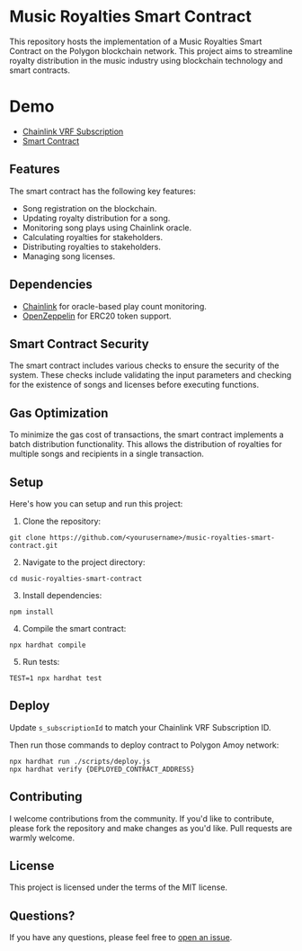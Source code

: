 # Music Royalties Smart Contract

This repository hosts the implementation of a Music Royalties Smart Contract on the Polygon blockchain network. This
project aims to streamline royalty distribution in the music industry using blockchain technology and smart contracts.

# Demo
- [Chainlink VRF Subscription](https://vrf.chain.link/polygon-amoy/27386271310033774427731689780733372915241729820450466377140907977388552390469)
- [Smart Contract](https://www.oklink.com/ru/amoy/address/0x53ba8f39a680f88d8cc0644370f794b876cd62e7/contract)

## Features

The smart contract has the following key features:

- Song registration on the blockchain.
- Updating royalty distribution for a song.
- Monitoring song plays using Chainlink oracle.
- Calculating royalties for stakeholders.
- Distributing royalties to stakeholders.
- Managing song licenses.

## Dependencies

- [Chainlink](https://chain.link/) for oracle-based play count monitoring.
- [OpenZeppelin](https://openzeppelin.com/) for ERC20 token support.

## Smart Contract Security

The smart contract includes various checks to ensure the security of the system. These checks include validating the
input parameters and checking for the existence of songs and licenses before executing functions.

## Gas Optimization

To minimize the gas cost of transactions, the smart contract implements a batch distribution functionality. This allows
the distribution of royalties for multiple songs and recipients in a single transaction.

## Setup

Here's how you can setup and run this project:

1. Clone the repository:

```
git clone https://github.com/<yourusername>/music-royalties-smart-contract.git
```

2. Navigate to the project directory:

```
cd music-royalties-smart-contract
```

3. Install dependencies:

```
npm install
```

4. Compile the smart contract:

```
npx hardhat compile
```

5. Run tests:

```
TEST=1 npx hardhat test
```

## Deploy

Update `s_subscriptionId` to match your Chainlink VRF Subscription ID.

Then run those commands to deploy contract to Polygon Amoy network:

```
npx hardhat run ./scripts/deploy.js  
npx hardhat verify {DEPLOYED_CONTRACT_ADDRESS}
```

## Contributing

I welcome contributions from the community. If you'd like to contribute, please fork the repository and make changes as
you'd like. Pull requests are warmly welcome.

## License

This project is licensed under the terms of the MIT license.

## Questions?

If you have any questions, please feel free
to [open an issue](https://github.com/aiekseu/web3_digital_rights_management/issues/new).
